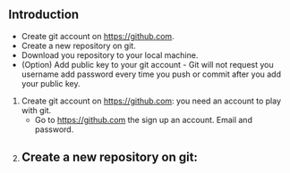 ## Introduction
   - Create git account on https://github.com.
   - Create a new repository on git. 
   - Download you repository to your local machine.
   - (Option) Add public key to your git account - Git will not request you username add password every time you push or commit after you add your public key.
   
1. Create git account on https://github.com: you need an account to play with git.
   - Go to https://github.com the sign up an account. Email and password. 
2. Create a new repository on git: 
   - 
